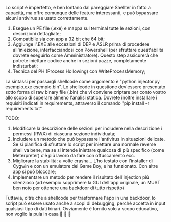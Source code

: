 Lo script è imperfetto, e ben lontano dal pareggiare Shellter in fatto a capacità, ma offre comunque delle feature interessanti, e può bypassare alcuni antivirus se usato correttamente.

1. Esegue un PE file (.exe) e mappa sul terminal tutte le sezioni, con descrizioni dettagliate;
2. Compatibile sia con app a 32 bit che 64 bit;
3. Aggiunge l'.EXE alle eccezioni di DEP e ASLR prima di procedere all'iniezione, interfacciandosi con Powershell (per sfruttare quest'abilità dovrete eseguirlo come Amministratore). Questo step assicurerà che potrete iniettare codice anche in sezioni pazze, completamente indisturbati;
4. Tecnica del PH (Process Hollowing) con WriteProcessMemory;


La sintassi per passargli shellcode come argomento è "python injector.py esempio.exe esempio.bin". Lo shellcode in questione dev'essere presentato sotto forma di raw binary file (.bin) che vi conviene criptare per conto vostro allo scopo di superare almeno l'analisi statica. Dovrete inoltre installare i requisiti indicati in requirements, attraverso il comando "pip install -r requirements.txt"

TODO:
1. Modificare la descrizione delle sezioni per includere nella descrizione i permessi (RWX) di ciascuna sezione individuata;
2. Includere un metodo che può bypassare l'antivirus in situazioni delicate. Se si pianifica di sfruttare lo script per iniettare una normale reverse shell va bene, ma se si intende iniettare qualcosa di più specifico (come Meterpreter) c'è più lavoro da fare con offuscamento ecc.
3. Migliorare la stabilità: a volte crasha... L'ho testato con l'installer di Cygwin e con un emulatore del Game Boy, e ha funzionato. Con altre app si può bloccare;
4. Implementare un metodo per rendere il risultato dell'injection più silenzioso (ad esempio sopprimere la GUI dell'app originale, un MUST ben noto per ottenere una backdoor di tutto rispetto)

Tuttavia, oltre che a shellcode per trasformare l'app in una backdoor, lo script può essere usato anche a scopi di debugging, perché accetta in input qualsiasi tipo di dati binari. Ovviamente è fornito solo a scopo educativo, non voglio la pula in casa 🚨 🚨 🚨
